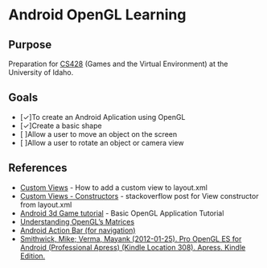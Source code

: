 Android OpenGL Learning
=======================

Purpose
-------
Preparation for [CS428](http://www2.cs.uidaho.edu/~jeffery/courses/428/lecture.html) (Games and the Virtual Environment) at the University of Idaho.

Goals
-----
- [&#x2713;]To create an Android Aplication using OpenGL
- [&#x2713;]Create a basic shape
- [ ]Allow a user to move an object on the screen
- [ ]Allow a user to rotate an object or camera view

References
-----------
- [Custom Views](http://developer.android.com/guide/topics/ui/custom-components.html) - How to add a custom view to layout.xml
- [Custom Views - Constructors](http://stackoverflow.com/questions/8241975/how-can-i-use-glsurfaceview-in-a-linearlayout-together-with-other-views-such-as) - stackoverflow post for View constructor from layout.xml
- [Android 3d Game tutorial](http://www.droidnova.com/android-3d-game-tutorial-part-i,312.html) - Basic OpenGL Application Tutorial
- [Understanding OpenGL’s Matrices](http://www.learnopengles.com/understanding-opengls-matrices/)
- [Android Action Bar (for navigation)](http://developer.android.com/guide/topics/ui/actionbar.html)
- [Smithwick, Mike; Verma, Mayank (2012-01-25). Pro OpenGL ES for Android (Professional Apress) (Kindle Location 308). Apress. Kindle Edition.](http://www.amazon.com/Pro-OpenGL-Android-Professional-Apress/dp/1430240024/ref=sr_1_1?ie=UTF8&qid=1357089208&sr=8-1&keywords=Pro+OpenGL+ES+for+Android)
